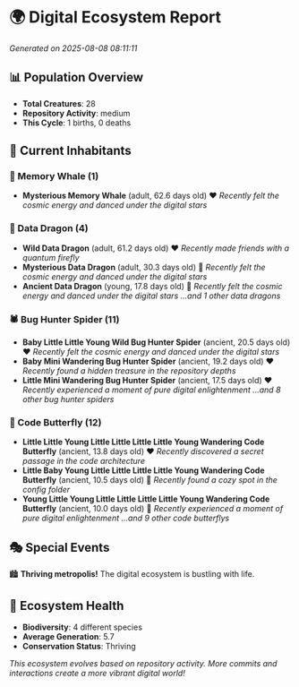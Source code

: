 # 🌍 Digital Ecosystem Report
*Generated on 2025-08-08 08:11:11*

## 📊 Population Overview
- **Total Creatures**: 28
- **Repository Activity**: medium
- **This Cycle**: 1 births, 0 deaths

## 👥 Current Inhabitants

### 🐋 Memory Whale (1)
- **Mysterious Memory Whale** (adult, 62.6 days old) ❤️
  *Recently felt the cosmic energy and danced under the digital stars*

### 🐉 Data Dragon (4)
- **Wild Data Dragon** (adult, 61.2 days old) ❤️
  *Recently made friends with a quantum firefly*
- **Mysterious Data Dragon** (adult, 30.3 days old) 💛
  *Recently felt the cosmic energy and danced under the digital stars*
- **Ancient Data Dragon** (young, 17.8 days old) 💚
  *Recently felt the cosmic energy and danced under the digital stars*
  *...and 1 other data dragons*

### 🕷️ Bug Hunter Spider (11)
- **Baby Little Little Young Wild Bug Hunter Spider** (ancient, 20.5 days old) ❤️
  *Recently felt the cosmic energy and danced under the digital stars*
- **Baby Mini Wandering Bug Hunter Spider** (ancient, 19.2 days old) ❤️
  *Recently found a hidden treasure in the repository depths*
- **Little Mini Wandering Bug Hunter Spider** (ancient, 17.5 days old) ❤️
  *Recently experienced a moment of pure digital enlightenment*
  *...and 8 other bug hunter spiders*

### 🦋 Code Butterfly (12)
- **Little Little Young Little Little Little Little Young Wandering Code Butterfly** (ancient, 13.8 days old) ❤️
  *Recently discovered a secret passage in the code architecture*
- **Little Baby Young Little Little Little Little Young Wandering Code Butterfly** (ancient, 10.5 days old) 💛
  *Recently found a cozy spot in the config folder*
- **Young Little Young Little Little Little Little Young Wandering Code Butterfly** (ancient, 10.0 days old) 💚
  *Recently experienced a moment of pure digital enlightenment*
  *...and 9 other code butterflys*

## 🎭 Special Events

🏙️ **Thriving metropolis!** The digital ecosystem is bustling with life.

## 🔬 Ecosystem Health
- **Biodiversity**: 4 different species
- **Average Generation**: 5.7
- **Conservation Status**: Thriving

*This ecosystem evolves based on repository activity. More commits and interactions create a more vibrant digital world!*